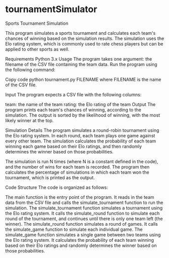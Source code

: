 # tournamentSimulator

Sports Tournament Simulation

This program simulates a sports tournament and calculates each team's chances of winning based on the simulation results. The simulation uses the Elo rating system, which is commonly used to rate chess players but can be applied to other sports as well.

Requirements
Python 3.x
Usage
The program takes one argument: the filename of the CSV file containing the team data. Run the program using the following command:

Copy code
python tournament.py FILENAME
where FILENAME is the name of the CSV file.

Input
The program expects a CSV file with the following columns:

team: the name of the team
rating: the Elo rating of the team
Output
The program prints each team's chances of winning, according to the simulation. The output is sorted by the likelihood of winning, with the most likely winner at the top.

Simulation Details
The program simulates a round-robin tournament using the Elo rating system. In each round, each team plays one game against every other team. The simulation calculates the probability of each team winning each game based on their Elo ratings, and then randomly determines the winner based on those probabilities.

The simulation is run N times (where N is a constant defined in the code), and the number of wins for each team is recorded. The program then calculates the percentage of simulations in which each team won the tournament, which is printed as the output.

Code Structure
The code is organized as follows:

The main function is the entry point of the program. It reads in the team data from the CSV file and calls the simulate_tournament function to run the simulation.
The simulate_tournament function simulates a tournament using the Elo rating system. It calls the simulate_round function to simulate each round of the tournament, and continues until there is only one team left (the winner).
The simulate_round function simulates a round of games. It calls the simulate_game function to simulate each individual game.
The simulate_game function simulates a single game between two teams using the Elo rating system. It calculates the probability of each team winning based on their Elo ratings and randomly determines the winner based on those probabilities.
